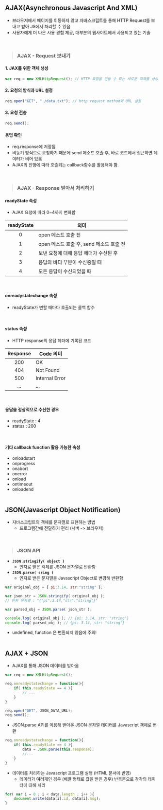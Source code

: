## AJAX(Asynchronous Javascript And XML)
- 브라우저에서 페이지를 이동하지 않고 자바스크립트를 통해 HTTP Request를 보내고 받아 JS에서 처리할 수 있음
- 사용자에게 더 나은 사용 경험 제공, 대부분의 웹사이트에서 사용되고 있는 기술
<br>

> ### AJAX - Request 보내기
#### 1. JAX를 위한 객체 생성
``` javascript
var req = new XMLHttpRequest(); // HTTP 요청을 만들 수 있는 새로운 객체를 생성하는 명령
```

#### 2. 요청의 방식과 URL 설정
``` javascript
req.open("GET", "./data.txt"); // http request method와 URL 설정
```

#### 3. 요청 전송
``` javascript
req.send();
```

#### 응답 확인
- req.response에 저장됨
- 비동기 방식으로 요청하기 때문에 send 메소드 호출 후, 바로 코드에서 접근하면 데이터가 비어 있음
- AJAX의 진행에 따라 호출되는 callback함수를 활용해야 함.
<br>

> ### AJAX - Response 받아서 처리하기
#### readyState 속성
- AJAX 요청에 따라 0~4까지 변화함

readyState|의미
:---:|---
0|open 메소드 호출 전
1|open 메소드 호출 후, send 메소드 호출 전
2|보낸 요청에 대해 응답 헤더가 수신된 후
3|응답의 바디 부분이 수신중일 때
4|모든 응답이 수신되었을 때
<br>

#### onreadystatechange 속성
- readyState가 변할 때마다 호출되는 콜백 함수
<br>

#### status 속성
- HTTP response의 응답 헤더에 기록된 코드

Response|Code	의미
:---:|---
200|OK
404|Not Found
500|Internal Error
...|...
<br>

#### 응답을 정상적으로 수신한 경우
- readyState : 4
- status : 200
<br>

#### 기타 callback function 활용 가능한 속성
- onloadstart
- onprogress
- onabort
- onerror
- onload
- ontimeout
- onloadend
<br><br>

## JSON(Javascript Object Notification)
- 자바스크립트의 객체를 문자열로 표현하는 방법
  - 프로그램간에 전달하기 편리 (서버 -> 브라우저)
<br>

> ### JSON API
- **```JSON.stringify( object )```**
  - 인자로 받은 객체를 JSON 문자열로 반환함
- **```JSON.parse( sring )```**
  - 인자로 받은 문자열을 Javascript Object로 변경해 반환함
``` javascript
var original_obj = { pi:3.14, str:"string" };

var json_str = JSON.stringify( original_obj );
// 반환 문자열 : "{"pi":3.14,"str":"string"}"

var parsed_obj = JSON.parse( json_str );

console.log( original_obj ); // {pi: 3.14, str: "string"}
console.log( parsed_obj ); // {pi: 3.14, str: "string"}
```
- undefined, function 은 변환되지 않음에 주의!
<br><br>

## AJAX + JSON
- AJAX를 통해 JSON 데이터를 받아옴
``` javascript
var req = new XMLHttpRequest();

req.onreadystatechange = function(){
    if( this.readyState == 4 ){
        // ...
    }
}

req.open("GET", JSON_DATA_URL);
req.send(); 
```
- JSON.parse API를 이용해 받아온 JSON 문자열 데이터를 Javascript 객체로 변환
``` javascript
req.onreadystatechange = function(){
    if( this.readyState == 4 ){
        data = JSON.parse(this.response);
        //...
    }
}
```
- 데이터를 처리하는 Javascript 프로그램 실행 (HTML 문서에 반영)
  - 데이터가 여러개인 경우 (배열 형태로 값을 받은 경우) 반복문으로 각각의 데이터에 대해 처리
``` javascript
for( var i = 0 ; i < data.length ; i++ ){
    document.write(data[i].id, data[i].msg);
}
```
